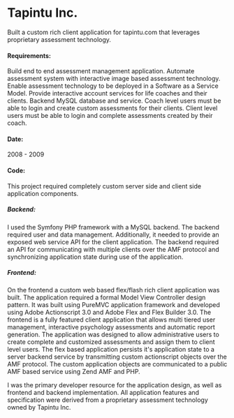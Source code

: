 # Tapintu Inc.

Built a custom rich client application for tapintu.com that leverages proprietary assessment technology.
#### Requirements:

Build end to end assessment management application.
Automate assessment system with interactive image based assessment technology.
Enable assessment technology to be deployed in a Software as a Service Model.
Provide interactive account services for life coaches and their clients.
Backend MySQL database and service.
Coach level users must be able to login and create custom assessments for their clients.
Client level users must be able to login and complete assessments created by their coach.
#### Date:

2008 - 2009

#### Code:

This project required completely custom server side and client side application components.
##### Backend:

I used the Symfony PHP framework with a MySQL backend. The backend required user and data management. Additionally, it needed to provide an exposed web service API for the client application. The backend required an API for communicating with multiple clients over the AMF protocol and synchronizing application state during use of the application.
##### Frontend:

On the frontend a custom web based flex/flash rich client application was built. The application required a formal Model View Controller design pattern. It was built using PureMVC application framework and developed using Adobe Actionscript 3.0 and Adobe Flex and Flex Builder 3.0. The frontend is a fully featured client application that allows multi tiered user management, interactive psychology assessments and automatic report generation. The application was designed to allow administrative users to create complete and customized assessments and assign them to client level users. The flex based application persists it's application state to a server backend service by transmitting custom actionscript objects over the AMF protocol. The custom application objects are communicated to a public AMF based service using Zend AMF and PHP.

I was the primary developer resource for the application design, as well as frontend and backend implementation. All application features and specification were derived from a proprietary assessment technology owned by Tapintu Inc.